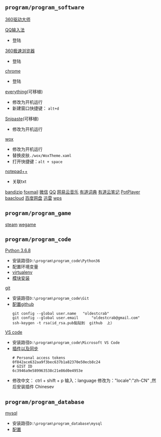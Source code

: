 
## `program/program_software`
[360驱动大师](http://www.360.cn/qudongdashi/)

[QQ输入法](http://qq.pinyin.cn)
- 登陆


[360极速浏览器](https://browser.360.cn/ee/)
- 登陆


[chrome](https://www.google.cn/intl/zh-CN/chrome/)
- 登陆

[everything](http://www.voidtools.com/downloads/)(可移植)
- 修改为开机运行
- 新建窗口快捷键： `alt+d`


[Snipaste](https://zh.snipaste.com/index.html)(可移植)
- 修改为开机运行


[wox](https://github.com/Wox-launcher/Wox/releases)
- 修改为开机运行
- 替换皮肤`./wox/WoxTheme.xaml`
- 打开快捷键：`alt + space`


[notepad++](https://notepad-plus-plus.org)
- 关联txt


[bandizip](https://www.bandisoft.com/bandizip/)
[foxmail](https://www.foxmail.com)
[微信](https://pc.weixin.qq.com)
[QQ](https://office.qq.com)
[网易云音乐](https://music.163.com)
[有道词典](http://cidian.youdao.com)
[有道云笔记](http://note.youdao.com)
[PotPlayer](https://daumpotplayer.com/download/)
[baacloud](https://www.baacloud37.com/shiyong.php)
[百度网盘](http://pan.baidu.com/download)
[迅雷](https://www.xunlei.com)
[wps](https://www.wps.cn)

## `program/program_game`
[steam](https://store.steampowered.com)
[wegame](https://www.wegame.com.cn)

## `program/program_code`
[Python 3.6.8](https://www.python.org/downloads/windows/)
- 安装路径`D:\program\program_code\Python36`
- 配置环境变量
- [virtualenv](/python/example/virtualenv_基础和virtualenvwrapper.md)
- [模块安装](/python/example/模块安装.md)


[git](https://git-scm.com/downloads)
- 安装路径`D:\program\program_code\Git`
- [配置github](/git/github基础.md)
    ```git
    git config --global user.name   "oldestcrab"
    git config --global user.email      "oldestcrab@gmail.com"
    ssh-keygen -t rsa(id_rsa.pub黏贴到  github  上）
    ```

[VS code](https://code.visualstudio.com/)
- 安装路径`D:\program\program_code\Microsoft VS Code`
-  [插件以及同步](/vscode/插件及其错误.md)
    ```
    # Personal access tokens
    0f842ace632aa9f3bec637b1a82370e50ecb8c24
    # GIST ID
    6c3946a9e589963538c21e86d0e4953e
    ```
- 修改中文： ctrl + shift + p 输入：language 修改为："locale":"zh-CN" ,然后安装插件 Chinesev

## `program/program_database`
[mysql](https://dev.mysql.com/downloads/mysql/)
- 安装路径`D:\program\program_database\mysql`
- [配置](/sql/mysql/mysql_安装及问题.md)